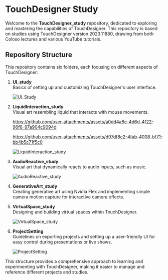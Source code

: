 # TouchDesigner Study

Welcome to the **TouchDesigner_study** repository, dedicated to exploring and mastering the capabilities of TouchDesigner. This repository is based on studies using TouchDesigner version 2023.11880, drawing from both Coloso lectures and various YouTube tutorials.

## Repository Structure

This repository contains six folders, each focusing on different aspects of TouchDesigner:

1. **UI_study**  
   Basics of setting up and customizing TouchDesigner's user interface.
   
   ![UI_Study](https://github.com/user-attachments/assets/934d5297-3823-4ce3-a932-69bb97cd3f34)

2. **LiquidInteraction_study**  
   Visual art resembling liquid that interacts with mouse movements.

   https://github.com/user-attachments/assets/a0dd4a6e-4d6d-4f22-96f8-97a904c9094d

   https://github.com/user-attachments/assets/d97df8c2-4fab-4008-bf71-bb4b5c71f5c0

   ![LiquidInteraction_study](https://github.com/user-attachments/assets/71f7aed5-9721-4823-adb7-b071d0570032)

4. **AudioReactive_study**  
   Visual art that dynamically reacts to audio inputs, such as music.

   ![AudioReactive_study](https://github.com/user-attachments/assets/94c2756e-ab11-4899-9975-c3afa10ce9a6)

5. **GenerativeArt_study**  
   Creating generative art using Nvidia Flex and implementing simple camera motion capture for interactive camera effects.

6. **VirtualSpace_study**  
   Designing and building virtual spaces within TouchDesigner.

   ![VirtualSpace_study](https://github.com/user-attachments/assets/9c4faa58-e61e-464b-bbd7-0e23de87d132)

8. **ProjectSetting**  
   Guidelines on exporting projects and setting up a user-friendly UI for easy control during presentations or live shows.

   ![ProjectSetting](https://github.com/user-attachments/assets/54fd7568-9c9d-44d6-b001-e9ea7427f685)

This structure provides a comprehensive approach to learning and experimenting with TouchDesigner, making it easier to manage and reference different projects and studies.
